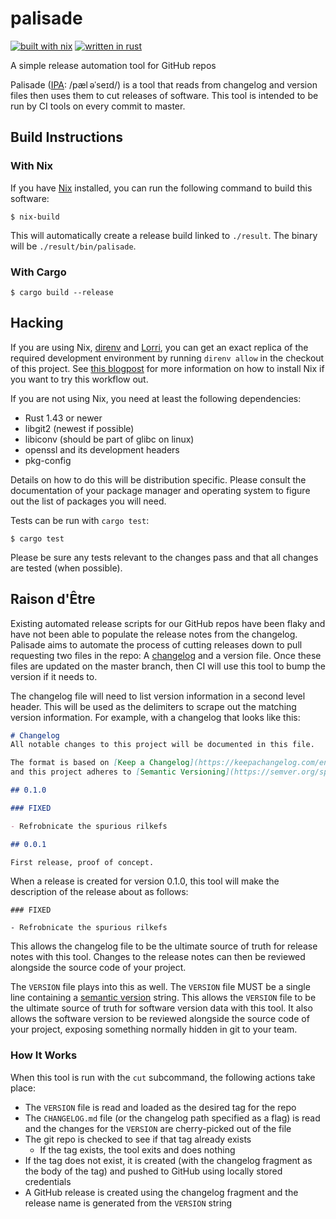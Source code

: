 # palisade

[![built with
nix](https://builtwithnix.org/badge.svg)](https://builtwithnix.org)
[![written in rust](https://img.shields.io/badge/language-Rust-orange)](https://www.rust-lang.org/)

A simple release automation tool for GitHub repos

Palisade ([IPA][ipa]: /pæl əˈseɪd/) is a tool that reads from changelog and
version files  then uses them to cut releases of software. This tool is intended
to be run by CI tools on every commit to master.

[ipa]: https://en.wikipedia.org/wiki/International_Phonetic_Alphabet

## Build Instructions

### With Nix

If you have [Nix](https://nixos.org/nix) installed, you can run the following
command to build this software:

```console
$ nix-build
```

This will automatically create a release build linked to `./result`. The binary
will be `./result/bin/palisade`. 

### With Cargo

```console
$ cargo build --release
```

## Hacking

If you are using Nix, [direnv](https://direnv.net/) and
[Lorri](https://github.com/target/lorri), you can get an exact replica of the
required development environment by running `direnv allow` in the checkout of
this project. See [this
blogpost](https://christine.website/blog/how-i-start-nix-2020-03-08) for more
information on how to install Nix if you want to try this workflow out.

If you are not using Nix, you need at least the following dependencies:

- Rust 1.43 or newer
- libgit2 (newest if possible)
- libiconv (should be part of glibc on linux)
- openssl and its development headers
- pkg-config

Details on how to do this will be distribution specific. Please consult the
documentation of your package manager and operating system to figure out the
list of packages you will need.

Tests can be run with `cargo test`:

```console
$ cargo test
```

Please be sure any tests relevant to the changes pass and that all changes are
tested (when possible).

## Raison d'Être

Existing automated release scripts for our GitHub repos have been flaky and have
not been able to populate the release notes from the changelog. Palisade
aims to automate the process of cutting releases down to pull requesting two
files in the repo: A [changelog](https://keepachangelog.com/en/1.0.0/) and a
version file. Once these files are updated on the master branch, then CI will use
this tool to bump the version if it needs to.

The changelog file will need to list version information in a second level
header. This will be used as the delimiters to scrape out the matching version
information. For example, with a changelog that looks like this:

```markdown
# Changelog
All notable changes to this project will be documented in this file.

The format is based on [Keep a Changelog](https://keepachangelog.com/en/1.0.0/),
and this project adheres to [Semantic Versioning](https://semver.org/spec/v2.0.0.html).

## 0.1.0

### FIXED

- Refrobnicate the spurious rilkefs

## 0.0.1

First release, proof of concept.
```

When a release is created for version 0.1.0, this tool will make the description
of the release about as follows:

```
### FIXED

- Refrobnicate the spurious rilkefs
```

This allows the changelog file to be the ultimate source of truth for release
notes with this tool. Changes to the release notes can then be reviewed
alongside the source code of your project.

The `VERSION` file plays into this as well. The `VERSION` file MUST be a single
line containing a [semantic version][semver] string. This allows the `VERSION`
file to be the ultimate source of truth for software version data with this
tool. It also allows the software version to be reviewed alongside the source
code of your project, exposing something normally hidden in git to your team.

[semver]: https://semver.org/spec/v2.0.0.html

### How It Works

When this tool is run with the `cut` subcommand, the following actions take place:

- The `VERSION` file is read and loaded as the desired tag for the repo
- The `CHANGELOG.md` file (or the changelog path specified as a flag) is read
  and the changes for the `VERSION` are cherry-picked out of the file
- The git repo is checked to see if that tag already exists
  - If the tag exists, the tool exits and does nothing
- If the tag does not exist, it is created (with the changelog fragment as the
  body of the tag) and pushed to GitHub using locally stored credentials
- A GitHub release is created using the changelog fragment and the release name
  is generated from the `VERSION` string
